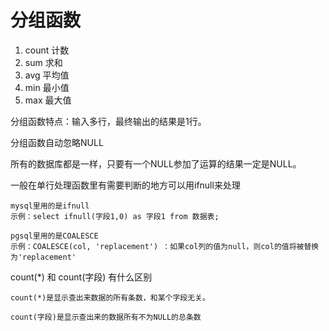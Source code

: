 # 分组函数

1. count 计数
2. sum 求和
3. avg 平均值
4. min 最小值
5. max 最大值

分组函数特点：输入多行，最终输出的结果是1行。

分组函数自动忽略NULL

所有的数据库都是一样，只要有一个NULL参加了运算的结果一定是NULL。

一般在单行处理函数里有需要判断的地方可以用ifnull来处理
```
mysql里用的是ifnull
示例：select ifnull(字段1,0) as 字段1 from 数据表;

pgsql里用的是COALESCE
示例：COALESCE(col, 'replacement') ：如果col列的值为null，则col的值将被替换为'replacement'
```

count(*) 和 count(字段) 有什么区别
```
count(*)是显示查出来数据的所有条数，和某个字段无关。

count(字段)是显示查出来的数据所有不为NULL的总条数
```